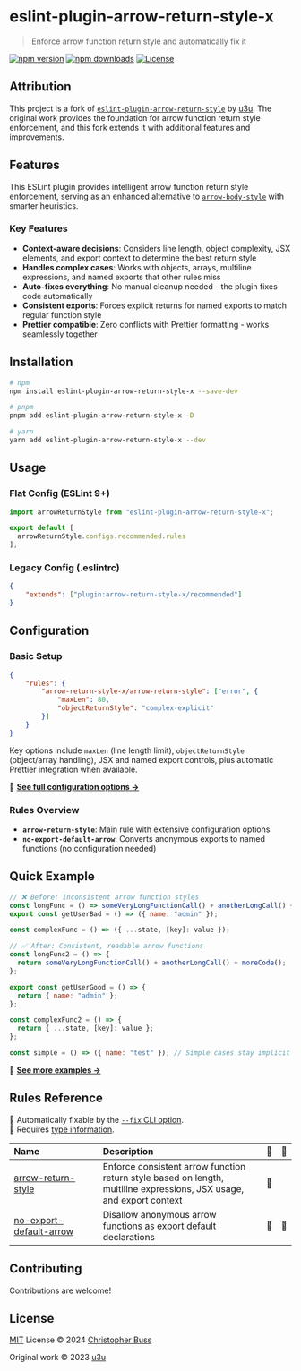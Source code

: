 # eslint-plugin-arrow-return-style-x

> Enforce arrow function return style and automatically fix it

[![npm version][npm-version-src]][npm-version-href]
[![npm downloads][npm-downloads-src]][npm-downloads-href]
[![License][license-src]][license-href]

## Attribution

This project is a fork of
[`eslint-plugin-arrow-return-style`](https://github.com/u3u/eslint-plugin-arrow-return-style)
by [u3u](https://github.com/u3u). The original work provides the foundation for
arrow function return style enforcement, and this fork extends it with
additional features and improvements.

## Features

This ESLint plugin provides intelligent arrow function return style enforcement,
serving as an enhanced alternative to
[`arrow-body-style`](https://eslint.org/docs/latest/rules/arrow-body-style#as-needed)
with smarter heuristics.

### Key Features

- **Context-aware decisions**: Considers line length, object complexity, JSX
  elements, and export context to determine the best return style
- **Handles complex cases**: Works with objects, arrays, multiline expressions,
  and named exports that other rules miss
- **Auto-fixes everything**: No manual cleanup needed - the plugin fixes code
  automatically
- **Consistent exports**: Forces explicit returns for named exports to match
  regular function style
- **Prettier compatible**: Zero conflicts with Prettier formatting - works
  seamlessly together

## Installation

```bash
# npm
npm install eslint-plugin-arrow-return-style-x --save-dev

# pnpm
pnpm add eslint-plugin-arrow-return-style-x -D

# yarn
yarn add eslint-plugin-arrow-return-style-x --dev
```

## Usage

### Flat Config (ESLint 9+)

```js
import arrowReturnStyle from "eslint-plugin-arrow-return-style-x";

export default [
  arrowReturnStyle.configs.recommended.rules
];
```

### Legacy Config (.eslintrc)

```json
{
	"extends": ["plugin:arrow-return-style-x/recommended"]
}
```

## Configuration

### Basic Setup

```json
{
	"rules": {
		"arrow-return-style-x/arrow-return-style": ["error", {
			"maxLen": 80,
			"objectReturnStyle": "complex-explicit"
		}]
	}
}
```

Key options include `maxLen` (line length limit), `objectReturnStyle`
(object/array handling), JSX and named export controls, plus automatic Prettier
integration when available.

📖
**[See full configuration options →](src/rules/arrow-return-style/documentation.md)**

### Rules Overview

- **`arrow-return-style`**: Main rule with extensive configuration options
- **`no-export-default-arrow`**: Converts anonymous exports to named functions
  (no configuration needed)

## Quick Example

```js
// ❌ Before: Inconsistent arrow function styles
const longFunc = () => someVeryLongFunctionCall() + anotherLongCall() + moreCode();
export const getUserBad = () => ({ name: "admin" });

const complexFunc = () => ({ ...state, [key]: value });

// ✅ After: Consistent, readable arrow functions
const longFunc2 = () => {
  return someVeryLongFunctionCall() + anotherLongCall() + moreCode();
};

export const getUserGood = () => {
  return { name: "admin" };
};

const complexFunc2 = () => {
  return { ...state, [key]: value };
};

const simple = () => ({ name: "test" }); // Simple cases stay implicit
```

📖 **[See more examples →](src/rules/arrow-return-style/documentation.md)**

## Rules Reference

<!-- begin auto-generated rules list -->

🔧 Automatically fixable by the
[`--fix` CLI option](https://eslint.org/docs/user-guide/command-line-interface#--fix).\
💭
Requires [type information](https://typescript-eslint.io/linting/typed-linting).

| Name                                                                          | Description                                                                                                          | 🔧  | 💭  |
| :---------------------------------------------------------------------------- | :------------------------------------------------------------------------------------------------------------------- | :-- | :-- |
| [arrow-return-style](src/rules/arrow-return-style/documentation.md)           | Enforce consistent arrow function return style based on length, multiline expressions, JSX usage, and export context | 🔧  |     |
| [no-export-default-arrow](src/rules/no-export-default-arrow/documentation.md) | Disallow anonymous arrow functions as export default declarations                                                    | 🔧  | 💭  |

<!-- end auto-generated rules list -->

## Contributing

Contributions are welcome!

## License

[MIT](./LICENSE) License © 2024
[Christopher Buss](https://github.com/christopher-buss)

Original work © 2023 [u3u](https://github.com/u3u)

<!-- Badges -->

[npm-version-src]:
	https://img.shields.io/npm/v/eslint-plugin-arrow-return-style-x
[npm-version-href]: https://npmjs.com/package/eslint-plugin-arrow-return-style-x
[npm-downloads-src]:
	https://img.shields.io/npm/dm/eslint-plugin-arrow-return-style-x
[npm-downloads-href]:
	https://npmjs.com/package/eslint-plugin-arrow-return-style-x
[license-src]:
	https://img.shields.io/github/license/christopher-buss/eslint-plugin-arrow-return-style-x.svg
[license-href]: ./LICENSE
